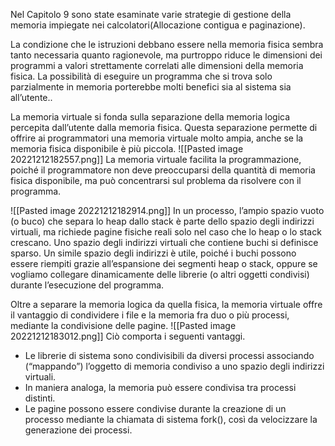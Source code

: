 Nel Capitolo 9 sono state esaminate varie strategie di gestione della memoria impiegate nei calcolatori(Allocazione contigua e paginazione).

La condizione che le istruzioni debbano essere nella memoria fisica sembra tanto necessaria quanto ragionevole, ma purtroppo riduce le dimensioni dei programmi a valori strettamente correlati alle dimensioni della memoria fisica.
La possibilità di eseguire un programma che si trova solo parzialmente in memoria porterebbe molti benefici sia al sistema sia all’utente..

La memoria virtuale si fonda sulla separazione della memoria logica percepita dall’utente dalla memoria fisica.
Questa separazione permette di offrire ai programmatori una memoria virtuale molto ampia, anche se la memoria fisica disponibile è più piccola.
![[Pasted image 20221212182557.png]]
La memoria virtuale facilita la programmazione, poiché il programmatore non deve preoccuparsi della quantità di memoria fisica disponibile, ma può concentrarsi sul problema da risolvere con il programma.

![[Pasted image 20221212182914.png]]
In un processo, l’ampio spazio vuoto (o buco) che separa lo heap dallo stack è parte dello spazio degli indirizzi virtuali, ma richiede pagine fisiche reali solo nel caso che lo heap o lo stack crescano. Uno spazio degli indirizzi virtuali che contiene buchi si definisce sparso. Un simile spazio degli indirizzi è utile, poiché i buchi possono essere riempiti grazie all’espansione dei segmenti heap o stack, oppure se vogliamo collegare dinamicamente delle librerie (o altri oggetti condivisi) durante l’esecuzione del programma.

Oltre a separare la memoria logica da quella fisica, la memoria virtuale offre il vantaggio di condividere i file e la memoria fra duo o più processi, mediante la condivisione delle pagine.
![[Pasted image 20221212183012.png]]
Ciò comporta i seguenti vantaggi.
- Le librerie di sistema sono condivisibili da diversi processi associando (“mappando”) l’oggetto di memoria condiviso a uno spazio degli indirizzi virtuali.
- In maniera analoga, la memoria può essere condivisa tra processi distinti.
- Le pagine possono essere condivise durante la creazione di un processo mediante la chiamata di sistema fork(), così da velocizzare la generazione dei processi.